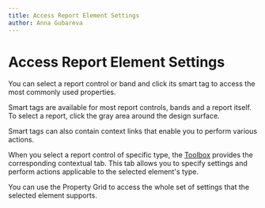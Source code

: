 ```yaml
---
title: Access Report Element Settings
author: Anna Gubareva
---
```

# Access Report Element Settings

You can select a report control or band and click its smart tag to access the most commonly used properties.

Smart tags are available for most report controls, bands and a report itself. To select a report, click the gray area around the design surface.

Smart tags can also contain context links that enable you to perform various actions.

When you select a report control of specific type, the [Toolbox](../../report-designer-tools/toolbox.md) provides the corresponding contextual tab. This tab allows you to specify settings and perform actions applicable to the selected element's type.

You can use the Property Grid to access the whole set of settings that the selected element supports.